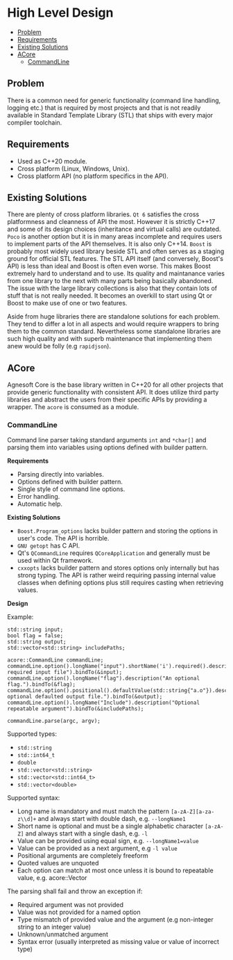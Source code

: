 # High Level Design

-   [Problem](#problem)
-   [Requirements](#requirements)
-   [Existing Solutions](#existing-solutions)
-   [ACore](#acore)
    -   [CommandLine](#commandline)

## Problem

There is a common need for generic functionality (command line handling, logging etc.) that is required by most projects and that is not readily available in Standard Template Library (STL) that ships with every major compiler toolchain.

## Requirements

-   Used as C++20 module.
-   Cross platform (Linux, Windows, Unix).
-   Cross platform API (no platform specifics in the API).

## Existing Solutions

There are plenty of cross platform libraries. `Qt 6` satisfies the cross platformness and cleanness of API the most. However it is strictly C++17 and some of its design choices (inheritance and virtual calls) are outdated. `Poco` is another option but it is in many areas incomplete and requires users to implement parts of the API themselves. It is also only C++14. `Boost` is probably most widely used library beside STL and often serves as a staging ground for official STL features. The STL API itself (and conversely, Boost's API) is less than ideal and Boost is often even worse. This makes Boost extremely hard to understand and to use. Its quality and maintanance varies from one library to the next with many parts being basically abandoned. The issue with the large library collections is also that they contain lots of stuff that is not really needed. It becomes an overkill to start using Qt or Boost to make use of one or two features.

Aside from huge libraries there are standalone solutions for each problem. They tend to differ a lot in all aspects and would require wrappers to bring them to the common standard. Nevertheless some standalone libraries are such high quality and with superb maintenance that implementing them anew would be folly (e.g `rapidjson`).

## ACore

Agnesoft Core is the base library written in C++20 for all other projects that provide generic functionality with consistent API. It does utilize third party libraries and abstract the users from their specific APIs by providing a wrapper. The `acore` is consumed as a module.

### CommandLine

Command line parser taking standard arguments `int` and `*char[]` and parsing them into variables using options defined with builder pattern.

**Requirements**

-   Parsing directly into variables.
-   Options defined with builder pattern.
-   Single style of command line options.
-   Error handling.
-   Automatic help.

**Existing Solutions**

-   `Boost.Program_options` lacks builder pattern and storing the options in user's code. The API is horrible.
-   `GNU getopt` has C API.
-   Qt's `QCommandLine` requires `QCoreApplication` and generally must be used within Qt framework.
-   `cxxopts` lacks builder pattern and stores options only internally but has strong typing. The API is rather weird requiring passing internal value classes when defining options plus still requires casting when retrieving values.

**Design**

Example:

```
std::string input;
bool flag = false;
std::string output;
std::vector<std::string> includePaths;

acore::CommandLine commandLine;
commandLine.option().longName("input").shortName('i').required().description("The required input file").bindTo(&input);
commandLine.option().longName("flag").description("An optional flag.").bindTo(&flag);
commandLine.option().positional().defaultValue(std::string{"a.o"}).description("An optional defaulted output file.").bindTo(&output);
commandLine.option().longName("Include").description("Optional repeatable argument").bindTo(&includePaths);

commandLine.parse(argc, argv);
```

Supported types:

-   `std::string`
-   `std::int64_t`
-   `double`
-   `std::vector<std::string>`
-   `std::vector<std::int64_t>`
-   `std::vector<double>`

Supported syntax:

-   Long name is mandatory and must match the pattern `[a-zA-Z][a-za-z\\d]+` and always start with double dash, e.g. `--longName1`
-   Short name is optional and must be a single alphabetic character `[a-zA-Z]` and always start with a single dash, e.g. `-l`
-   Value can be provided using equal sign, e.g. `--longName1=value`
-   Value can be provided as a next argument, e.g `-l value`
-   Positional arguments are completely freeform
-   Quoted values are unquoted
-   Each option can match at most once unless it is bound to repeatable value, e.g. acore::Vector

The parsing shall fail and throw an exception if:

-   Required argument was not provided
-   Value was not provided for a named option
-   Type mismatch of provided value and the argument (e.g non-integer string to an integer value)
-   Unknown/unmatched argument
-   Syntax error (usually interpreted as missing value or value of incorrect type)
